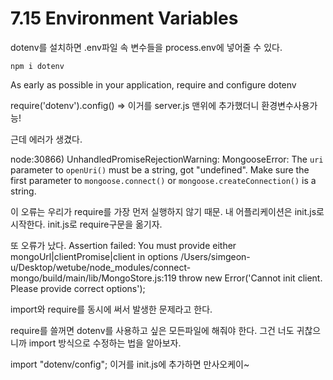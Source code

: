 # 7.15 Environment Variables

dotenv를 설치하면 .env파일 속 변수들을 process.env에 넣어줄 수 있다.

```
npm i dotenv
```

As early as possible in your application,
require and configure dotenv

require('dotenv').config()
=> 이거를 server.js 맨위에 추가했더니 환경변수사용가능!

근데 에러가 생겼다.

node:30866) UnhandledPromiseRejectionWarning: MongooseError: The `uri` parameter to `openUri()` must be a string, got "undefined". Make sure the first parameter to `mongoose.connect()` or `mongoose.createConnection()` is a string.

이 오류는 우리가 require를 가장 먼저 실행하지 않기 때문.
내 어플리케이션은 init.js로 시작한다.
init.js로 require구문을 옮기자.

또 오류가 났다.
Assertion failed: You must provide either mongoUrl|clientPromise|client in options
/Users/simgeon-u/Desktop/wetube/node_modules/connect-mongo/build/main/lib/MongoStore.js:119
throw new Error('Cannot init client. Please provide correct options');

import와 require를 동시에 써서 발생한 문제라고 한다.

require를 쓸꺼면 dotenv를 사용하고 싶은 모든파일에 해줘야 한다.
그건 너도 귀찮으니까
import 방식으로 수정하는 법을 알아보자.

import "dotenv/config";
이거를 init.js에 추가하면 만사오케이~
